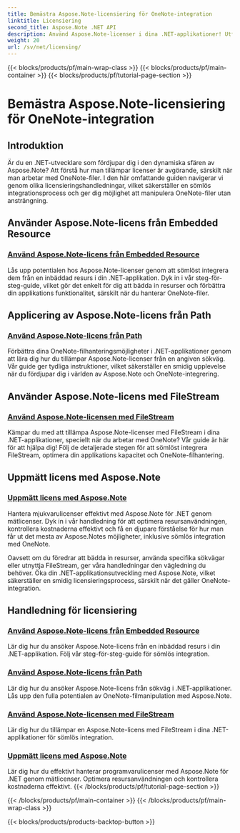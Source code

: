 ```yaml
---
title: Bemästra Aspose.Note-licensiering för OneNote-integration
linktitle: Licensiering
second_title: Aspose.Note .NET API
description: Använd Aspose.Note-licenser i dina .NET-applikationer! Utforska steg-för-steg-guider för att bädda in resurser med hjälp av sökvägar, FileStream och effektiv mätlicens.
weight: 20
url: /sv/net/licensing/
---
```


{{< blocks/products/pf/main-wrap-class >}}
{{< blocks/products/pf/main-container >}}
{{< blocks/products/pf/tutorial-page-section >}}

# Bemästra Aspose.Note-licensiering för OneNote-integration

## Introduktion

Är du en .NET-utvecklare som fördjupar dig i den dynamiska sfären av Aspose.Note? Att förstå hur man tillämpar licenser är avgörande, särskilt när man arbetar med OneNote-filer. I den här omfattande guiden navigerar vi genom olika licensieringshandledningar, vilket säkerställer en sömlös integrationsprocess och ger dig möjlighet att manipulera OneNote-filer utan ansträngning.

## Använder Aspose.Note-licens från Embedded Resource
### [Använd Aspose.Note-licens från Embedded Resource](./apply-license-embedded-resource/)

Lås upp potentialen hos Aspose.Note-licenser genom att sömlöst integrera dem från en inbäddad resurs i din .NET-applikation. Dyk in i vår steg-för-steg-guide, vilket gör det enkelt för dig att bädda in resurser och förbättra din applikations funktionalitet, särskilt när du hanterar OneNote-filer.

## Applicering av Aspose.Note-licens från Path
### [Använd Aspose.Note-licens från Path](./apply-license-from-path/)

Förbättra dina OneNote-filhanteringsmöjligheter i .NET-applikationer genom att lära dig hur du tillämpar Aspose.Note-licenser från en angiven sökväg. Vår guide ger tydliga instruktioner, vilket säkerställer en smidig upplevelse när du fördjupar dig i världen av Aspose.Note och OneNote-integrering.

## Använder Aspose.Note-licens med FileStream
### [Använd Aspose.Note-licensen med FileStream](./apply-license-using-filestream/)

Kämpar du med att tillämpa Aspose.Note-licenser med FileStream i dina .NET-applikationer, speciellt när du arbetar med OneNote? Vår guide är här för att hjälpa dig! Följ de detaljerade stegen för att sömlöst integrera FileStream, optimera din applikations kapacitet och OneNote-filhantering.

## Uppmätt licens med Aspose.Note
### [Uppmätt licens med Aspose.Note](./metered-licensing/)

Hantera mjukvarulicenser effektivt med Aspose.Note för .NET genom mätlicenser. Dyk in i vår handledning för att optimera resursanvändningen, kontrollera kostnaderna effektivt och få en djupare förståelse för hur man får ut det mesta av Aspose.Notes möjligheter, inklusive sömlös integration med OneNote.

Oavsett om du föredrar att bädda in resurser, använda specifika sökvägar eller utnyttja FileStream, ger våra handledningar den vägledning du behöver. Öka din .NET-applikationsutveckling med Aspose.Note, vilket säkerställer en smidig licensieringsprocess, särskilt när det gäller OneNote-integration.
## Handledning för licensiering
### [Använd Aspose.Note-licens från Embedded Resource](./apply-license-embedded-resource/)
Lär dig hur du ansöker Aspose.Note-licens från en inbäddad resurs i din .NET-applikation. Följ vår steg-för-steg-guide för sömlös integration.
### [Använd Aspose.Note-licens från Path](./apply-license-from-path/)
Lär dig hur du ansöker Aspose.Note-licens från sökväg i .NET-applikationer. Lås upp den fulla potentialen av OneNote-filmanipulation med Aspose.Note.
### [Använd Aspose.Note-licensen med FileStream](./apply-license-using-filestream/)
Lär dig hur du tillämpar en Aspose.Note-licens med FileStream i dina .NET-applikationer för sömlös integration.
### [Uppmätt licens med Aspose.Note](./metered-licensing/)
Lär dig hur du effektivt hanterar programvarulicenser med Aspose.Note för .NET genom mätlicenser. Optimera resursanvändningen och kontrollera kostnaderna effektivt.
{{< /blocks/products/pf/tutorial-page-section >}}

{{< /blocks/products/pf/main-container >}}
{{< /blocks/products/pf/main-wrap-class >}}

{{< blocks/products/products-backtop-button >}}
